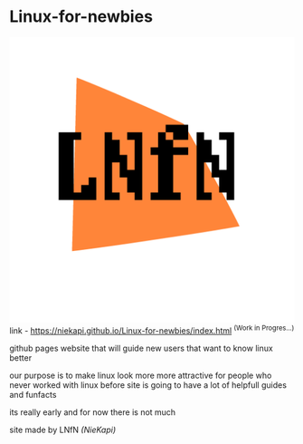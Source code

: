 # Linux-for-newbies
![logo](logo.png)
link - https://niekapi.github.io/Linux-for-newbies/index.html <sup>(Work in Progres...)</sup>

github pages website that will guide new users that want to know linux better

our purpose is to make linux look more more attractive for people who never worked with linux before
site is going to have a lot of helpfull guides and funfacts

its really early and for now there is not much

site made by LNfN *(NieKapi)*
